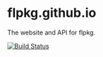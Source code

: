 # flpkg.github.io

The website and API for flpkg.

[![Build Status](https://travis-ci.org/flpkg/flpkg.github.io.svg?branch=dev)](https://travis-ci.org/flpkg/flpkg.github.io)
